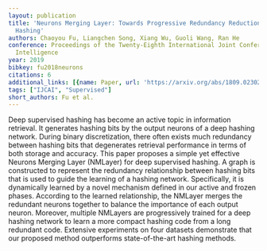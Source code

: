 ```yaml
---
layout: publication
title: 'Neurons Merging Layer: Towards Progressive Redundancy Reduction For Deep Supervised
  Hashing'
authors: Chaoyou Fu, Liangchen Song, Xiang Wu, Guoli Wang, Ran He
conference: Proceedings of the Twenty-Eighth International Joint Conference on Artificial
  Intelligence
year: 2019
bibkey: fu2018neurons
citations: 6
additional_links: [{name: Paper, url: 'https://arxiv.org/abs/1809.02302'}]
tags: ["IJCAI", "Supervised"]
short_authors: Fu et al.
---
```

Deep supervised hashing has become an active topic in information retrieval.
It generates hashing bits by the output neurons of a deep hashing network.
During binary discretization, there often exists much redundancy between
hashing bits that degenerates retrieval performance in terms of both storage
and accuracy. This paper proposes a simple yet effective Neurons Merging Layer
(NMLayer) for deep supervised hashing. A graph is constructed to represent the
redundancy relationship between hashing bits that is used to guide the learning
of a hashing network. Specifically, it is dynamically learned by a novel
mechanism defined in our active and frozen phases. According to the learned
relationship, the NMLayer merges the redundant neurons together to balance the
importance of each output neuron. Moreover, multiple NMLayers are progressively
trained for a deep hashing network to learn a more compact hashing code from a
long redundant code. Extensive experiments on four datasets demonstrate that
our proposed method outperforms state-of-the-art hashing methods.